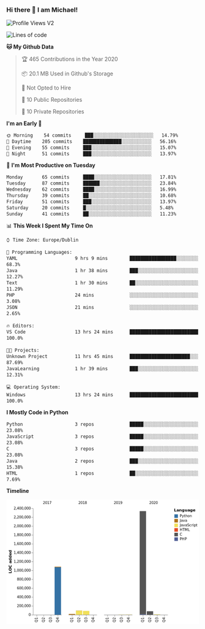 ### Hi there 👋 I am Michael!

![Profile Views V2](https://komarev.com/ghpvc/?username=AppDevMichael)

<!--START_SECTION:waka-->
![Lines of code](https://img.shields.io/badge/From%20Hello%20World%20I%27ve%20Written-10.3%20million%20lines%20of%20code-blue)

**🐱 My Github Data** 

> 🏆 465 Contributions in the Year 2020
 > 
> 📦 20.1 MB Used in Github's Storage 
 > 
> 🚫 Not Opted to Hire
 > 
> 📜 10 Public Repositories
 > 
> 🔑 10 Private Repositories 

**I'm an Early 🐤** 

```text
🌞 Morning    54 commits     ███░░░░░░░░░░░░░░░░░░░░░░   14.79% 
🌆 Daytime    205 commits    ██████████████░░░░░░░░░░░   56.16% 
🌃 Evening    55 commits     ███░░░░░░░░░░░░░░░░░░░░░░   15.07% 
🌙 Night      51 commits     ███░░░░░░░░░░░░░░░░░░░░░░   13.97%

```
📅 **I'm Most Productive on Tuesday** 

```text
Monday       65 commits     ████░░░░░░░░░░░░░░░░░░░░░   17.81% 
Tuesday      87 commits     ██████░░░░░░░░░░░░░░░░░░░   23.84% 
Wednesday    62 commits     ████░░░░░░░░░░░░░░░░░░░░░   16.99% 
Thursday     39 commits     ██░░░░░░░░░░░░░░░░░░░░░░░   10.68% 
Friday       51 commits     ███░░░░░░░░░░░░░░░░░░░░░░   13.97% 
Saturday     20 commits     █░░░░░░░░░░░░░░░░░░░░░░░░   5.48% 
Sunday       41 commits     ██░░░░░░░░░░░░░░░░░░░░░░░   11.23%

```


📊 **This Week I Spent My Time On** 

```text
⌚︎ Time Zone: Europe/Dublin

💬 Programming Languages: 
YAML                     9 hrs 9 mins        █████████████████░░░░░░░░   68.3% 
Java                     1 hr 38 mins        ███░░░░░░░░░░░░░░░░░░░░░░   12.27% 
Text                     1 hr 30 mins        ██░░░░░░░░░░░░░░░░░░░░░░░   11.29% 
PHP                      24 mins             ░░░░░░░░░░░░░░░░░░░░░░░░░   3.08% 
JSON                     21 mins             ░░░░░░░░░░░░░░░░░░░░░░░░░   2.65%

🔥 Editors: 
VS Code                  13 hrs 24 mins      █████████████████████████   100.0%

🐱‍💻 Projects: 
Unknown Project          11 hrs 45 mins      ██████████████████████░░░   87.69% 
JavaLearning             1 hr 39 mins        ███░░░░░░░░░░░░░░░░░░░░░░   12.31%

💻 Operating System: 
Windows                  13 hrs 24 mins      █████████████████████████   100.0%

```

**I Mostly Code in Python** 

```text
Python                   3 repos             █████░░░░░░░░░░░░░░░░░░░░   23.08% 
JavaScript               3 repos             █████░░░░░░░░░░░░░░░░░░░░   23.08% 
C                        3 repos             █████░░░░░░░░░░░░░░░░░░░░   23.08% 
Java                     2 repos             ███░░░░░░░░░░░░░░░░░░░░░░   15.38% 
HTML                     1 repos             ██░░░░░░░░░░░░░░░░░░░░░░░   7.69%

```


**Timeline**

![Chart not found](https://github.com/AppDevMichael/AppDevMichael/blob/master/charts/bar_graph.png) 


<!--END_SECTION:waka-->

